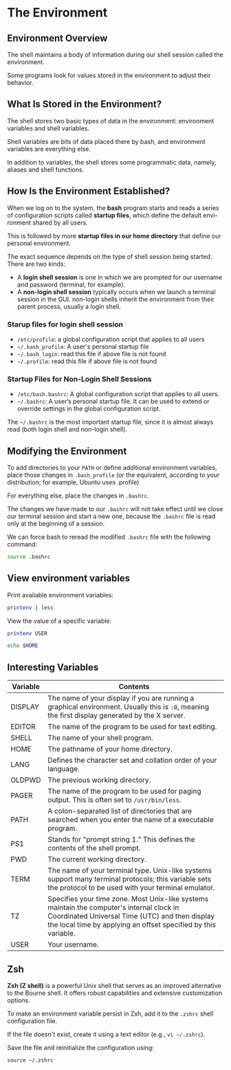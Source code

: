 # The Environment

## Environment Overview

The shell maintains a body of information during our shell session called the environment.

Some programs look for values stored in the environment to adjust their behavior. 


## What Is Stored in the Environment?

The shell stores two basic types of data in the environment: environment variables and shell variables.

Shell variables are bits of data placed there by bash, and environment variables are everything else. 

In addition to variables, the shell stores some programmatic data, namely, aliases and shell functions.


## How Is the Environment Established?

When we log on to the system, the **bash** program starts and reads a series of configuration scripts called **startup files**, which define the default envi- ronment shared by all users.

This is followed by more **startup files in our home directory** that define our personal environment.

The exact sequence depends on the type of shell session being started. There are two kinds:
- A **login shell session** is one in which we are prompted for our username and password (terminal, for example).
- A **non-login shell session** typically occurs when we launch a terminal session in the GUI. non-login shells inherit the environment from their parent process, usually a login shell.


### Starup files for login shell session

- `/etc/profile`: a global configuration script that applies to all users
- `~/.bash_profile`: A user's personal startup file
- `~/.bash_login`: read this file if above file is not found
- `~/.profile`: read this file if above file is not found


### Startup Files for Non-Login Shell Sessions

- `/etc/bash.bashrc`: A global configuration script that applies to all users.
- `~/.bashrc`: A user’s personal startup file. It can be used to extend or override settings in the global configuration script.

The `~/.bashrc` is the most important startup file, since it is almost always read (both login shell and non-login shell).


## Modifying the Environment

To add directories to your `PATH` or define additional environment variables, place those changes in `.bash_profile` (or the equivalent, according to your distribution; for example, Ubuntu uses .profile)

For everything else, place the changes in `.bashrc`.

The changes we have made to our `.bashrc` will not take effect until we close our terminal session and start a new one, because the `.bashrc` file is read only at the beginning of a session.

We can force bash to reread the modified `.bashrc` file with the following command:
```sh
source .bashrc
```


## View environment variables

Print available environment variables:

```sh
printenv | less
```

View the value of a specific variable:
```sh
printenv USER
```

```sh
echo $HOME
```


## Interesting Variables

| Variable | Contents |
|---|---|
| DISPLAY | The name of your display if you are running a graphical environment. Usually this is `:0`, meaning the first display generated by the X server. |
| EDITOR | The name of the program to be used for text editing. |
| SHELL | The name of your shell program. |
| HOME | The pathname of your home directory. |
| LANG | Defines the character set and collation order of your language. |
| OLDPWD | The previous working directory. |
| PAGER | The name of the program to be used for paging output. This is often set to `/usr/bin/less`. |
| PATH | A colon-separated list of directories that are searched when you enter the name of a executable program. |
| PS1 | Stands for "prompt string 1." This defines the contents of the shell prompt. |
| PWD | The current working directory. |
| TERM | The name of your terminal type. Unix-like systems support many terminal protocols; this variable sets the protocol to be used with your terminal emulator. |
| TZ | Specifies your time zone. Most Unix-like systems maintain the computer's internal clock in Coordinated Universal Time (UTC) and then display the local time by applying an offset specified by this variable. |
| USER | Your username. |


## Zsh

**Zsh (Z shell)** is a powerful Unix shell that serves as an improved alternative to the Bourne shell. It offers robust capabilities and extensive customization options.

To make an environment variable persist in Zsh, add it to the `.zshrc` shell configuration file.

If the file doesn't exist, create it using a text editor (e.g., `vi ~/.zshrc`).

Save the file and reinitialize the configuration using:
```
source ~/.zshrc
```

